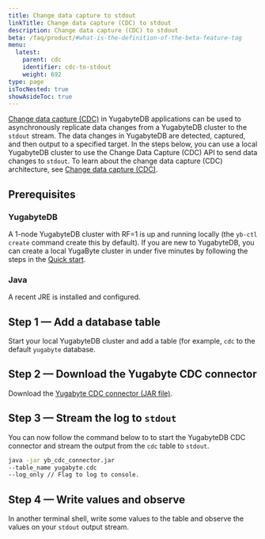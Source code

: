 ```yaml
---
title: Change data capture to stdout
linkTitle: Change data capture (CDC) to stdout
description: Change data capture (CDC) to stdout
beta: /faq/product/#what-is-the-definition-of-the-beta-feature-tag
menu:
  latest:
    parent: cdc
    identifier: cdc-to-stdout
    weight: 692
type: page
isTocNested: true
showAsideToc: true
---
```


[Change data capture (CDC)](../architecture/cdc-architecture) in YugabyteDB applications can be used to asynchronously replicate data changes from a YugabyteDB cluster to the `stdout` stream. The data changes in YugabyteDB are detected, captured, and then output to a specified target. In the steps below, you can use a local YugabyteDB cluster to use the Change Data Capture (CDC) API to send data changes to `stdout`. To learn about the change data capture (CDC) architecture, see [Change data capture (CDC)](../architecture/cdc-architecture).

## Prerequisites

### YugabyteDB

A 1-node YugabyteDB cluster with RF=1 is up and running locally (the `yb-ctl create` command create this by default). If you are new to YugabyteDB, you can create a local YugaByte cluster in under five minutes by following the steps in the [Quick start](/quick-start/install/).

### Java

A recent JRE is installed and configured.

## Step 1 — Add a database table

Start your local YugabyteDB cluster and add a table (for example, `cdc` to the default `yugabyte` database.

## Step 2 — Download the Yugabyte CDC connector

Download the [Yugabyte CDC connector (JAR file)](https://github.com/yugabyte/yb-kafka-connector/blob/master/yb-cdc/yb-cdc-connector.jar).

## Step 3 — Stream the log to `stdout`

You can now follow the command below to to start the YugabyteDB CDC connector and stream the output from the `cdc` table to `stdout`.

```bash
java -jar yb_cdc_connector.jar
--table_name yugabyte.cdc
--log_only // Flag to log to console.
```



## Step 4 — Write values and observe

In another terminal shell, write some values to the table and observe the values on your `stdout` output stream.
